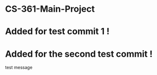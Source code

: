 # CS-361-Main-Project



# Added for test commit 1 !

# Added for the second test commit !



test message
